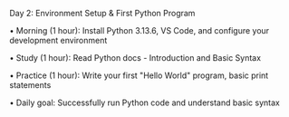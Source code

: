 Day 2: Environment Setup & First Python Program

• Morning (1 hour): Install Python 3.13.6, VS Code, and configure your development environment

• Study (1 hour): Read Python docs - Introduction and Basic Syntax

• Practice (1 hour): Write your first "Hello World" program, basic print statements

• Daily goal: Successfully run Python code and understand basic syntax
